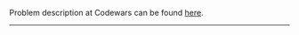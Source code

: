 Problem description at Codewars can be found
[here](https://www.codewars.com/kata/56fa3c5ce4d45d2a52001b3c/train/python).

-------------


